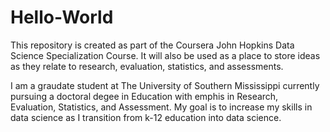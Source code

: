 # Hello-World
This repository is created as part of the Coursera John Hopkins Data Science Specialization Course. It will also be used as a place to store ideas as they relate to research, evaluation, statistics, and assessments. 

I am a graudate student at The University of Southern Mississippi currently pursuing a doctoral degee in Education with emphis in Research, Evaluation, Statistics, and Assessment. My goal is to increase my skills in data science as I transition from k-12 education into data science. 
